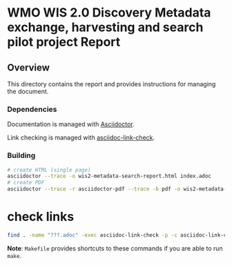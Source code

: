 # WMO WIS 2.0 Discovery Metadata exchange, harvesting and search pilot project Report

## Overview

This directory contains the report and provides instructions for managing the document.

### Dependencies

Documentation is managed with [Asciidoctor](https://asciidoctor.org).

Link checking is managed with [asciidoc-link-check](https://www.npmjs.com/package/asciidoc-link-check).

### Building

```bash
# create HTML (single page)
asciidoctor --trace -o wis2-metadata-search-report.html index.adoc
# create PDF
asciidoctor --trace -r asciidoctor-pdf --trace -b pdf -o wis2-metadata-search-report.pdf index.adoc
```

# check links
```bash
find . -name "???.adoc" -exec asciidoc-link-check -p -c asciidoc-link-check-config.json {} \;
```

**Note**: `Makefile` provides shortcuts to these commands if you are able to run `make`.
